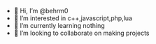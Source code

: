 - 👋 Hi, I’m @behrm0
- 👀 I’m interested in c++,javascript,php,lua
- 🌱 I’m currently learning nothing
- 💞️ I’m looking to collaborate on making projects

<!---
- 📫 How to reach me 

<!---
behrm0/behrm0 is a ✨ special ✨ repository because its `README.md` (this file) appears on your GitHub profile.
You can click the Preview link to take a look at your changes.
--->
